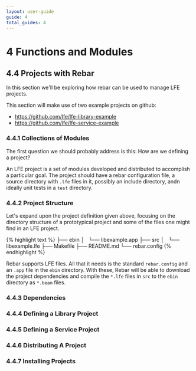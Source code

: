 ```yaml
---
layout: user-guide
guide: 4
total_guides: 4
---
```

# 4 Functions and Modules

## 4.4 Projects with Rebar

In this section we'll be exploring how rebar can be used to manage LFE projects.

This section will make use of two example projects on github:
* https://github.com/lfe/lfe-library-example
* https://github.com/lfe/lfe-service-example

### 4.4.1 Collections of Modules

The first question we should probably address is this: How are we defining a
project?

An LFE project is a set of modules developed and distributed to accomplish a
particular goal. The project should have a rebar configuration file, a source
directory with `.lfe` files in it, possibly an include directory, andn ideally
unit tests in a `test` directory.

### 4.4.2 Project Structure

Let's expand upon the project definition given above, focusing on the directory
structure of a prototypical project and some of the files one might find in an
LFE project.

{% highlight text %}
├── ebin
│   └── libexample.app
├── src
│   └── libexample.lfe
├── Makefile
├── README.md
└── rebar.config
{% endhighlight %}

Rebar supports LFE files. All that it needs is the standard `rebar.config` and
an `.app` file in the `ebin` directory. With these, Rebar will be able to
download the project dependencies and compile the `*.lfe` files in `src` to the
`ebin` directory as `*.beam` files.

### 4.4.3 Dependencies

### 4.4.4 Defining a Library Project

### 4.4.5 Defining a Service Project

### 4.4.6 Distributing A Project

### 4.4.7 Installing Projects